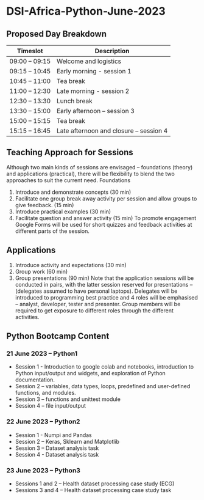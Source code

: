 # DSI-Africa-Python-June-2023
## Proposed Day Breakdown
|Timeslot     |Description                                |
|-------------|-------------------------------------------|
|09:00 – 09:15|	    Welcome and logistics                 |
|09:15 – 10:45|	    Early morning - session 1             |
|10:45 – 11:00|	    Tea break                             |
|11:00 – 12:30|	    Late morning - session 2              |
|12:30 – 13:30|	    Lunch break                           |
|13:30 – 15:00|	    Early afternoon – session 3           |
|15:00 – 15:15|	    Tea break                             |
|15:15 – 16:45|	    Late afternoon and closure – session 4|

## Teaching Approach for Sessions
Although two main kinds of sessions are envisaged – foundations (theory) and applications (practical), there will be flexibility to blend the two approaches to suit the current need.
Foundations
1.	Introduce and demonstrate concepts (30 min)
2.	Facilitate one group break away activity per session and allow groups to give feedback. (15 min)
3.	Introduce practical examples (30 min)
4.	Facilitate question and answer activity (15 min)
To promote engagement Google Forms will be used for short quizzes and feedback activities at different parts of the session. 

## Applications
1.	Introduce activity and expectations (30 min)
2.	Group work (60 min)
3.	Group presentations (90 min)
Note that the application sessions will be conducted in pairs, with the latter session reserved for presentations – (delegates assumed to have personal laptops). Delegates will be introduced to programming best practice and 4 roles will be emphasised – analyst, developer, tester and presenter. Group members will be required to get exposure to different roles through the different activities.

## Python Bootcamp Content
### 21 June 2023 – Python1
* Session 1 - Introduction to google colab and notebooks, introduction to Python input/output and widgets, and exploration of Python documentation.
* Session 2 – variables, data types, loops, predefined and user-defined functions, and modules.
* Session 3 – functions and unittest module
* Session 4 – file input/output
### 22 June 2023 – Python2
* Session 1 - Numpi and Pandas
* Session 2 – Keras, Sklearn and Matplotlib
* Session 3 – Dataset analysis task
* Session 4 - Dataset analysis task
### 23 June 2023 – Python3
* Sessions 1 and 2 – Health dataset processing case study (ECG)
* Sessions 3 and 4 – Health dataset processing case study task
